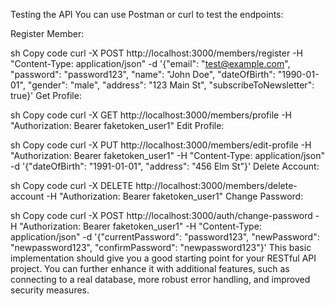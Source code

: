 Testing the API
You can use Postman or curl to test the endpoints:

Register Member:

sh
Copy code
curl -X POST http://localhost:3000/members/register -H "Content-Type: application/json" -d '{"email": "test@example.com", "password": "password123", "name": "John Doe", "dateOfBirth": "1990-01-01", "gender": "male", "address": "123 Main St", "subscribeToNewsletter": true}'
Get Profile:

sh
Copy code
curl -X GET http://localhost:3000/members/profile -H "Authorization: Bearer faketoken_user1"
Edit Profile:

sh
Copy code
curl -X PUT http://localhost:3000/members/edit-profile -H "Authorization: Bearer faketoken_user1" -H "Content-Type: application/json" -d '{"dateOfBirth": "1991-01-01", "address": "456 Elm St"}'
Delete Account:

sh
Copy code
curl -X DELETE http://localhost:3000/members/delete-account -H "Authorization: Bearer faketoken_user1"
Change Password:

sh
Copy code
curl -X POST http://localhost:3000/auth/change-password -H "Authorization: Bearer faketoken_user1" -H "Content-Type: application/json" -d '{"currentPassword": "password123", "newPassword": "newpassword123", "confirmPassword": "newpassword123"}'
This basic implementation should give you a good starting point for your RESTful API project. You can further enhance it with additional features, such as connecting to a real database, more robust error handling, and improved security measures.
